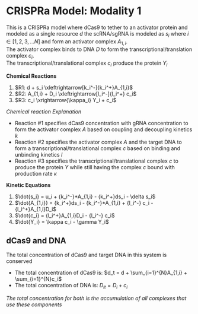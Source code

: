 # CRISPRa Model: Modality 1
This is a CRISPRa model where dCas9 to tether to an activator protein and modeled as a single resource $d$ the scRNA/sgRNA is modeled as $s_i$ where $i \in [1, 2, 3,...N]$ and form an activator complex $A_{1,i}$. <br/>
The activator complex binds to DNA $D$ to form the transcriptional/translation complex $c_i$. <br/>
The transcriptional/translational complex $c_i$ produce the protein $Y_i$

**Chemical Reactions**
1. $R1: d + s_i \xleftrightarrow[k_i^-]{k_i^+}A_{1,i}$
2. $R2: A_{1,i} + D_i \xleftrightarrow[l_i^-]{l_i^+} c_i$
3. $R3: c_i \xrightarrow{\kappa_i} Y_i + c_i$

*Chemical reaction Explanation*
- Reaction #1 specifies dCas9 concentration with gRNA concentration to form the activator complex $A$ based on coupling and decoupling kinetics $k$
- Reaction #2 specifies the activator complex $A$ and the target DNA to form a transcriptional/translational complex $c$ based on binding and unbinding kinetics $l$
- Reaction #3 specifies the transcriptional/translational complex $c$ to produce the protein $Y$ while still having the complex $c$ bound with production rate $\kappa$

**Kinetic Equations**
1. $\dot{s_i} = u_i + {k_i^-}*A_{1,i} - {k_i^+}ds_i - \delta s_i$
2. $\dot{A_{1,i}} = {k_i^+}ds_i - {k_i^-}*A_{1,i} + {l_i^-} c_i - {l_i^+}A_{1,i}D_i$
3. $\dot{c_i} = {l_i^+}A_{1,i}D_i - {l_i^-} c_i$
4. $\dot{Y_i} = \kappa c_i - \gamma Y_i$

## dCas9 and DNA
The total concentration of dCas9 and target DNA in this system is conserved
- The total concentration of dCas9 is: $d_t = d + \sum_{i=1}^{N}A_{1,i} + \sum_{i=1}^{N}c_i$
- The total concentration of DNA is: $D_{it} = D_i + c_i$

*The total concentration for both is the accumulation of all complexes that use these components*